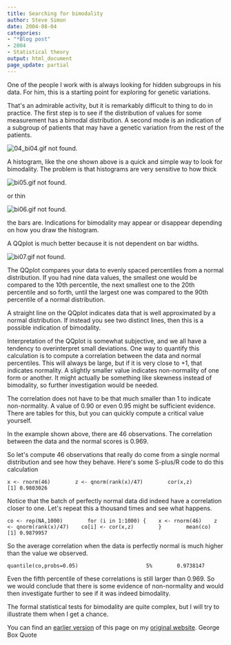 ```yaml
---
title: Searching for bimodality
author: Steve Simon
date: 2004-08-04
categories:
- "*Blog post"
- 2004
- Statistical theory
output: html_document
page_update: partial
---
```

One of the people I work with is always looking for hidden subgroups
in his data. For him, this is a starting point for exploring for
genetic variations.

That's an admirable activity, but it is remarkably difficult to thing
to do in practice. The first step is to see if the distribution of
values for some measurement has a bimodal distribution. A second mode
is an indication of a subgroup of patients that may have a genetic
variation from the rest of the patients.

![04_bi04.gif not found.](http://www.pmean.com/new-images/04/bimodality01.png)

A histogram, like the one shown above is a quick and simple way to
look for bimodality. The problem is that histograms are very sensitive
to how thick

![bi05.gif not found.](http://www.pmean.com/new-images/04/bimodality02.png)

or thin

![bi06.gif not found.](http://www.pmean.com/new-images/04/bimodality03.png)

the bars are. Indications for bimodality may appear or disappear
depending on how you draw the histogram.

A QQplot is much better because it is not dependent on bar widths.

![bi07.gif not found.](http://www.pmean.com/new-images/04/bimodality04.png)

The QQplot compares your data to evenly spaced percentiles from a
normal distribution. If you had nine data values, the smallest one
would be compared to the 10th percentile, the next smallest one to the
20th percentile and so forth, until the largest one was compared to
the 90th percentile of a normal distribution.

A straight line on the QQplot indicates data that is well approximated
by a normal distribution. If instead you see two distinct lines, then
this is a possible indication of bimodality.

Interpretation of the QQplot is somewhat subjective, and we all have a
tendency to overinterpret small deviations. One way to quantify this
calculation is to compute a correlation between the data and normal
percentiles. This will always be large, but if it is very close to +1,
that indicates normality. A slightly smaller value indicates
non-normality of one form or another. It might actually be something
like skewness instead of bimodality, so further investigation would be
needed.

The correlation does not have to be that much smaller than 1 to
indicate non-normality. A value of 0.90 or even 0.95 might be
sufficient evidence. There are tables for this, but you can quickly
compute a critical value yourself.

In the example shown above, there are 46 observations. The correlation
between the data and the normal scores is 0.969.

So let's compute 46 observations that really do come from a single
normal distribution and see how they behave. Here's some S-plus/R
code to do this calculation

`x <- rnorm(46)        z <- qnorm(rank(x)/47)        cor(x,z)                [1] 0.9803026`

Notice that   the batch of perfectly normal data did indeed have a
correlation closer to one. Let's repeat this a thousand times and see
what happens.

`co <- rep(NA,1000)        for (i in 1:1000) {    x <- rnorm(46)    z <- qnorm(rank(x)/47)    co[i] <- cor(x,z)        }        mean(co)                [1] 0.9879957`

So the average correlation when the data is perfectly normal is much
higher than the value we observed.

`quantile(co,probs=0.05)                      5%        0.9738147`

Even the fifth percentile of these correlations is still larger than
0.969. So we would conclude that there is some evidence of
non-normality and would then investigate further to see if it was
indeed bimodality.

The formal statistical tests for bimodality are quite complex, but I
will try to illustrate them when I get a chance.

You can find an [earlier version](http://www.pmean.com/04/bimodality.html) of this page on my [original website](http://www.pmean.com/original_site.html). George Box Quote
